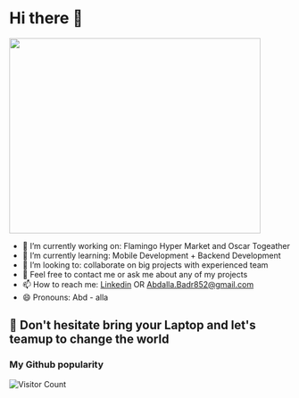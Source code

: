 # Hi there 👋

<img src="https://github.com/AbdallaBadreldin/AbdallaBadreldin/assets/26011530/d2f8bfba-8762-44f2-b013-5d2c48504725" width="450" height="350">  <br>

- 🔭 I’m currently working on: Flamingo Hyper Market and Oscar Togeather
- 🌱 I’m currently learning: Mobile Development + Backend Development
- 👯 I’m looking to: collaborate on big projects with experienced team
- 💬 Feel free to contact me or ask me about any of my projects
- 📫 How to reach me: [Linkedin](https://www.linkedin.com/in/abdalla-badreldin/) OR Abdalla.Badr852@gmail.com
- 😄 Pronouns: Abd - alla
  
## 🤝 Don't hesitate bring your Laptop and let's teamup to change the world  

### My Github popularity 
![Visitor Count](https://profile-counter.glitch.me/AbdallaBadreldin/count.svg)

